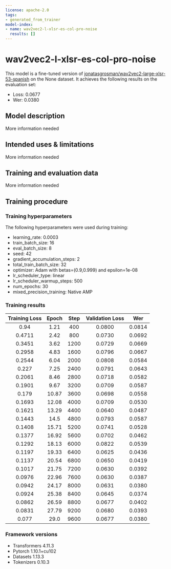 ```yaml
---
license: apache-2.0
tags:
- generated_from_trainer
model-index:
- name: wav2vec2-l-xlsr-es-col-pro-noise
  results: []
---
```


<!-- This model card has been generated automatically according to the information the Trainer had access to. You
should probably proofread and complete it, then remove this comment. -->

# wav2vec2-l-xlsr-es-col-pro-noise

This model is a fine-tuned version of [jonatasgrosman/wav2vec2-large-xlsr-53-spanish](https://huggingface.co/jonatasgrosman/wav2vec2-large-xlsr-53-spanish) on the None dataset.
It achieves the following results on the evaluation set:
- Loss: 0.0677
- Wer: 0.0380

## Model description

More information needed

## Intended uses & limitations

More information needed

## Training and evaluation data

More information needed

## Training procedure

### Training hyperparameters

The following hyperparameters were used during training:
- learning_rate: 0.0003
- train_batch_size: 16
- eval_batch_size: 8
- seed: 42
- gradient_accumulation_steps: 2
- total_train_batch_size: 32
- optimizer: Adam with betas=(0.9,0.999) and epsilon=1e-08
- lr_scheduler_type: linear
- lr_scheduler_warmup_steps: 500
- num_epochs: 30
- mixed_precision_training: Native AMP

### Training results

| Training Loss | Epoch | Step | Validation Loss | Wer    |
|:-------------:|:-----:|:----:|:---------------:|:------:|
| 0.94          | 1.21  | 400  | 0.0800          | 0.0814 |
| 0.4711        | 2.42  | 800  | 0.0730          | 0.0692 |
| 0.3451        | 3.62  | 1200 | 0.0729          | 0.0669 |
| 0.2958        | 4.83  | 1600 | 0.0796          | 0.0667 |
| 0.2544        | 6.04  | 2000 | 0.0808          | 0.0584 |
| 0.227         | 7.25  | 2400 | 0.0791          | 0.0643 |
| 0.2061        | 8.46  | 2800 | 0.0718          | 0.0582 |
| 0.1901        | 9.67  | 3200 | 0.0709          | 0.0587 |
| 0.179         | 10.87 | 3600 | 0.0698          | 0.0558 |
| 0.1693        | 12.08 | 4000 | 0.0709          | 0.0530 |
| 0.1621        | 13.29 | 4400 | 0.0640          | 0.0487 |
| 0.1443        | 14.5  | 4800 | 0.0793          | 0.0587 |
| 0.1408        | 15.71 | 5200 | 0.0741          | 0.0528 |
| 0.1377        | 16.92 | 5600 | 0.0702          | 0.0462 |
| 0.1292        | 18.13 | 6000 | 0.0822          | 0.0539 |
| 0.1197        | 19.33 | 6400 | 0.0625          | 0.0436 |
| 0.1137        | 20.54 | 6800 | 0.0650          | 0.0419 |
| 0.1017        | 21.75 | 7200 | 0.0630          | 0.0392 |
| 0.0976        | 22.96 | 7600 | 0.0630          | 0.0387 |
| 0.0942        | 24.17 | 8000 | 0.0631          | 0.0380 |
| 0.0924        | 25.38 | 8400 | 0.0645          | 0.0374 |
| 0.0862        | 26.59 | 8800 | 0.0677          | 0.0402 |
| 0.0831        | 27.79 | 9200 | 0.0680          | 0.0393 |
| 0.077         | 29.0  | 9600 | 0.0677          | 0.0380 |


### Framework versions

- Transformers 4.11.3
- Pytorch 1.10.1+cu102
- Datasets 1.13.3
- Tokenizers 0.10.3
